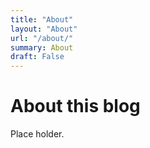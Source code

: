 ```yaml
---
title: "About"
layout: "About"
url: "/about/"
summary: About
draft: False
---
```


# About this blog

Place holder. 